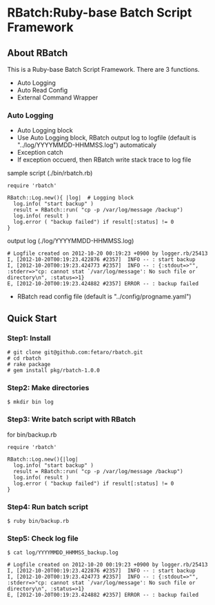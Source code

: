RBatch:Ruby-base Batch Script Framework
=============

About RBatch
--------------
This is a Ruby-base Batch Script Framework.
There are 3 functions. 
* Auto Logging
* Auto Read Config
* External Command Wrapper 

### Auto Logging
* Auto Logging block
 * Use Auto Logging block, RBatch output log to logfile (default is "../log/YYYYMMDD-HHMMSS.log") automaticaly
* Exception catch
 * If exception occuerd, then RBatch write stack trace to log file

sample script (./bin/rbatch.rb)
```
require 'rbatch'

RBatch::Log.new(){ |log|  # Logging block
  log.info( "start backup" )
  result = RBatch::run( "cp -p /var/log/message /backup")
  log.info( result )
  log.error ( "backup failed") if result[:status] != 0
}
```

output log (./log/YYYYMMDD-HHMMSS.log)
```
# Logfile created on 2012-10-20 00:19:23 +0900 by logger.rb/25413
I, [2012-10-20T00:19:23.422876 #2357]  INFO -- : start backup
I, [2012-10-20T00:19:23.424773 #2357]  INFO -- : {:stdout=>"", :stderr=>"cp: cannot stat `/var/log/message': No such file or directory\n", :status=>1}
E, [2012-10-20T00:19:23.424882 #2357] ERROR -- : backup failed
```

* RBatch read config file (default is "../config/progname.yaml")


Quick Start
--------------
### Step1: Install

```
# git clone git@github.com:fetaro/rbatch.git
# cd rbatch
# rake package
# gem install pkg/rbatch-1.0.0
```

### Step2: Make directories

```
$ mkdir bin log
```

### Step3: Write batch script with RBatch 

for bin/backup.rb
```
require 'rbatch'

RBatch::Log.new(){|log|
  log.info( "start backup" )
  result = RBatch::run( "cp -p /var/log/message /backup")
  log.info( result )
  log.error ( "backup failed") if result[:status] != 0
}
```

### Step4: Run batch script

```
$ ruby bin/backup.rb
```

### Step5: Check log file

```
$ cat log/YYYYMMDD_HHMMSS_backup.log

# Logfile created on 2012-10-20 00:19:23 +0900 by logger.rb/25413
I, [2012-10-20T00:19:23.422876 #2357]  INFO -- : start backup
I, [2012-10-20T00:19:23.424773 #2357]  INFO -- : {:stdout=>"", :stderr=>"cp: cannot stat `/var/log/message': No such file or directory\n", :status=>1}
E, [2012-10-20T00:19:23.424882 #2357] ERROR -- : backup failed
```